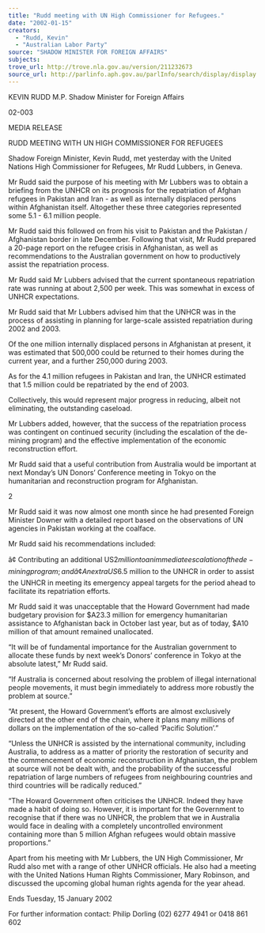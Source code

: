 ```yaml
---
title: "Rudd meeting with UN High Commissioner for Refugees."
date: "2002-01-15"
creators:
  - "Rudd, Kevin"
  - "Australian Labor Party"
source: "SHADOW MINISTER FOR FOREIGN AFFAIRS"
subjects:
trove_url: http://trove.nla.gov.au/version/211232673
source_url: http://parlinfo.aph.gov.au/parlInfo/search/display/display.w3p;query=Id%3A%22media/pressrel/RGQ56%22
---
```


 KEVIN RUDD M.P. Shadow Minister for Foreign Affairs

 02-003

 MEDIA RELEASE

 RUDD MEETING WITH UN HIGH COMMISSIONER FOR REFUGEES

 Shadow Foreign Minister, Kevin Rudd, met yesterday with the United Nations High Commissioner for Refugees, Mr Rudd Lubbers, in Geneva.

 Mr Rudd said the purpose of his meeting with Mr Lubbers was to obtain a briefing from the UNHCR on its prognosis for the repatriation of Afghan refugees in Pakistan and Iran - as well as internally displaced persons within Afghanistan itself.  Altogether these three categories represented some 5.1 - 6.1 million people.

 Mr Rudd said this followed on from his visit to Pakistan and the Pakistan / Afghanistan border in late December.  Following that visit, Mr Rudd prepared a 20-page report on the refugee crisis in Afghanistan, as well as recommendations to the Australian government on how to productively assist the repatriation process.

 Mr Rudd said Mr Lubbers advised that the current spontaneous repatriation rate was running at about 2,500 per week.  This was somewhat in excess of UNHCR expectations.

 Mr Rudd said that Mr Lubbers advised him that the UNHCR was in the process of assisting in planning for large-scale assisted repatriation during 2002 and 2003.

 Of the one million internally displaced persons in Afghanistan at present, it was estimated that 500,000 could be returned to their homes during the current year, and a further 250,000 during 2003.

 As for the 4.1 million refugees in Pakistan and Iran, the UNHCR estimated that 1.5 million could be repatriated by the end of 2003.

 Collectively, this would represent major progress in reducing, albeit not eliminating, the outstanding caseload.

 Mr Lubbers added, however, that the success of the repatriation process was contingent on continued security (including the escalation of the de-mining program) and the effective implementation of the economic reconstruction effort.

 Mr Rudd said that a useful contribution from Australia would be important at next Monday’s UN Donors’ Conference meeting in Tokyo on the humanitarian and reconstruction program for Afghanistan.

 2

 Mr Rudd said it was now almost one month since he had presented Foreign Minister Downer with a detailed report based on the observations of UN agencies in Pakistan working at the coalface.

 Mr Rudd said his recommendations included:

 â¢ Contributing an additional US$2 million to an immediate escalation of the de-mining program; and â¢ An extra US$6.5 million to the UNHCR in order to assist the UNHCR in meeting its emergency appeal targets for the period ahead to facilitate its repatriation efforts.

 Mr Rudd said it was unacceptable that the Howard Government had made budgetary provision for $A23.3 million for emergency humanitarian assistance to Afghanistan back in October last year, but as of today, $A10 million of that amount remained unallocated.

 “It will be of fundamental importance for the Australian government to allocate these funds by next week’s Donors’ conference in Tokyo at the absolute latest,” Mr Rudd said.

 “If Australia is concerned about resolving the problem of illegal international people movements, it must begin immediately to address more robustly the problem at source.”

 “At present, the Howard Government’s efforts are almost exclusively directed at the other end of the chain, where it plans many millions of dollars on the implementation of the so-called ‘Pacific Solution’.”

 “Unless the UNHCR is assisted by the international community, including Australia, to address as a matter of priority the restoration of security and the commencement of economic reconstruction in Afghanistan, the problem at source will not be dealt with, and the probability of the successful repatriation of large numbers of refugees from neighbouring countries and third countries will be radically reduced.”

 “The Howard Government often criticises the UNHCR.  Indeed they have made a habit of doing so.  However, it is important for the Government to recognise that if there was no UNHCR, the problem that we in Australia would face in dealing with a completely uncontrolled environment containing more than 5 million Afghan refugees would obtain massive proportions.”

 Apart from his meeting with Mr Lubbers, the UN High Commissioner, Mr Rudd also met with a range of other UNHCR officials.  He also had a meeting with the United Nations Human Rights Commissioner, Mary Robinson, and discussed the upcoming global human rights agenda for the year ahead.

 Ends Tuesday, 15 January 2002

 For further information contact: Philip Dorling (02) 6277 4941 or 0418 861 602

